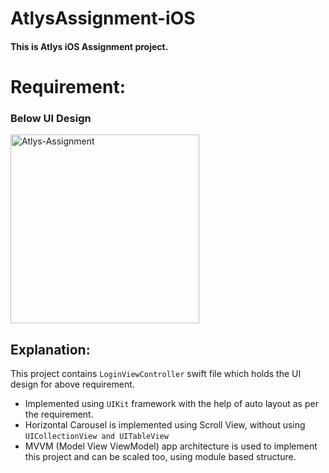 # AtlysAssignment-iOS

#### This is Atlys iOS Assignment project.

# Requirement:
### Below UI Design

<img width="302" alt="Atlys-Assignment" src="https://github.com/user-attachments/assets/9deb1a80-7fec-461d-b363-25c8817d97da">


## Explanation:

This project contains `LoginViewController` swift file which holds the UI design for above requirement.

- Implemented using `UIKit` framework with the help of auto layout as per the requirement.
- Horizontal Carousel is implemented using Scroll View, without using `UICollectionView and UITableView`
- MVVM (Model View ViewModel) app architecture is used to implement this project and can be scaled too, using module based structure.
